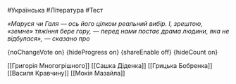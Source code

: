 #Українська #Література #Тест

*«Маруся чи Галя — ось його цілком реальний вибір. І, зрештою,  «земне» тяжіння бере гору, — перед нами постає драма людини, яка не  відбулася», — сказано про*

{noChangeVote on}
{hideProgress on}
{shareEnable off}
{hideCount on}

[[Григорія Многогрішного]]
[[Сашка Діденка]]
[[Грицька Бобренка]]
[[Василя Кравчину]]
[[Мокія Мазайла]]
